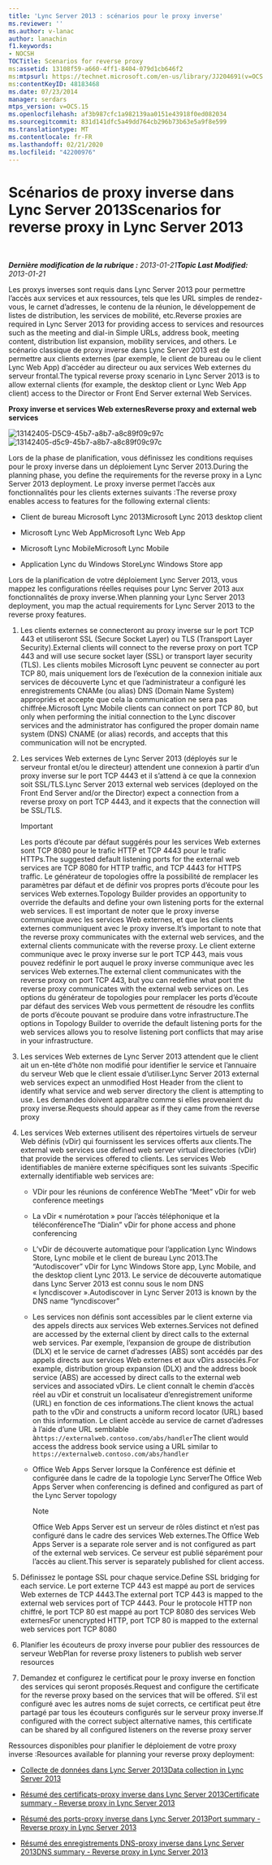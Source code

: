 ```yaml
---
title: 'Lync Server 2013 : scénarios pour le proxy inverse'
ms.reviewer: ''
ms.author: v-lanac
author: lanachin
f1.keywords:
- NOCSH
TOCTitle: Scenarios for reverse proxy
ms:assetid: 13108f59-a660-4ff1-8404-079d1cb646f2
ms:mtpsurl: https://technet.microsoft.com/en-us/library/JJ204691(v=OCS.15)
ms:contentKeyID: 48183468
ms.date: 07/23/2014
manager: serdars
mtps_version: v=OCS.15
ms.openlocfilehash: af3b987cfc1a982139aa0151e43918f0ed082034
ms.sourcegitcommit: 831d141dfc5a49dd764cb296b73b63e5a9f8e599
ms.translationtype: MT
ms.contentlocale: fr-FR
ms.lasthandoff: 02/21/2020
ms.locfileid: "42200976"
---
```

<div data-xmlns="http://www.w3.org/1999/xhtml">

<div class="topic" data-xmlns="http://www.w3.org/1999/xhtml" data-msxsl="urn:schemas-microsoft-com:xslt" data-cs="https://msdn.microsoft.com/">

<div data-asp="https://msdn2.microsoft.com/asp">

# <a name="scenarios-for-reverse-proxy-in-lync-server-2013"></a><span data-ttu-id="b3854-102">Scénarios de proxy inverse dans Lync Server 2013</span><span class="sxs-lookup"><span data-stu-id="b3854-102">Scenarios for reverse proxy in Lync Server 2013</span></span>

</div>

<div id="mainSection">

<div id="mainBody">

<span> </span>

<span data-ttu-id="b3854-103">_**Dernière modification de la rubrique :** 2013-01-21_</span><span class="sxs-lookup"><span data-stu-id="b3854-103">_**Topic Last Modified:** 2013-01-21_</span></span>

<span data-ttu-id="b3854-104">Les proxys inverses sont requis dans Lync Server 2013 pour permettre l’accès aux services et aux ressources, tels que les URL simples de rendez-vous, le carnet d’adresses, le contenu de la réunion, le développement de listes de distribution, les services de mobilité, etc.</span><span class="sxs-lookup"><span data-stu-id="b3854-104">Reverse proxies are required in Lync Server 2013 for providing access to services and resources such as the meeting and dial-in Simple URLs, address book, meeting content, distribution list expansion, mobility services, and others.</span></span> <span data-ttu-id="b3854-105">Le scénario classique de proxy inverse dans Lync Server 2013 est de permettre aux clients externes (par exemple, le client de bureau ou le client Lync Web App) d’accéder au directeur ou aux services Web externes du serveur frontal.</span><span class="sxs-lookup"><span data-stu-id="b3854-105">The typical reverse proxy scenario in Lync Server 2013 is to allow external clients (for example, the desktop client or Lync Web App client) access to the Director or Front End Server external Web Services.</span></span>

<span data-ttu-id="b3854-106">**Proxy inverse et services Web externes**</span><span class="sxs-lookup"><span data-stu-id="b3854-106">**Reverse proxy and external web services**</span></span>

<span data-ttu-id="b3854-107">![13142405-D5C9-45b7-a8b7-a8c89f09c97c](images/JJ204932.13142405-d5c9-45b7-a8b7-a8c89f09c97c(OCS.15).jpg "13142405-D5C9-45b7-a8b7-a8c89f09c97c")</span><span class="sxs-lookup"><span data-stu-id="b3854-107">![13142405-d5c9-45b7-a8b7-a8c89f09c97c](images/JJ204932.13142405-d5c9-45b7-a8b7-a8c89f09c97c(OCS.15).jpg "13142405-d5c9-45b7-a8b7-a8c89f09c97c")</span></span>

<span data-ttu-id="b3854-108">Lors de la phase de planification, vous définissez les conditions requises pour le proxy inverse dans un déploiement Lync Server 2013.</span><span class="sxs-lookup"><span data-stu-id="b3854-108">During the planning phase, you define the requirements for the reverse proxy in a Lync Server 2013 deployment.</span></span> <span data-ttu-id="b3854-109">Le proxy inverse permet l’accès aux fonctionnalités pour les clients externes suivants :</span><span class="sxs-lookup"><span data-stu-id="b3854-109">The reverse proxy enables access to features for the following external clients:</span></span>

  - <span data-ttu-id="b3854-110">Client de bureau Microsoft Lync 2013</span><span class="sxs-lookup"><span data-stu-id="b3854-110">Microsoft Lync 2013 desktop client</span></span>

  - <span data-ttu-id="b3854-111">Microsoft Lync Web App</span><span class="sxs-lookup"><span data-stu-id="b3854-111">Microsoft Lync Web App</span></span>

  - <span data-ttu-id="b3854-112">Microsoft Lync Mobile</span><span class="sxs-lookup"><span data-stu-id="b3854-112">Microsoft Lync Mobile</span></span>

  - <span data-ttu-id="b3854-113">Application Lync du Windows Store</span><span class="sxs-lookup"><span data-stu-id="b3854-113">Lync Windows Store app</span></span>

<span data-ttu-id="b3854-114">Lors de la planification de votre déploiement Lync Server 2013, vous mappez les configurations réelles requises pour Lync Server 2013 aux fonctionnalités de proxy inverse.</span><span class="sxs-lookup"><span data-stu-id="b3854-114">When planning your Lync Server 2013 deployment, you map the actual requirements for Lync Server 2013 to the reverse proxy features.</span></span>

1.  <span data-ttu-id="b3854-115">Les clients externes se connecteront au proxy inverse sur le port TCP 443 et utiliseront SSL (Secure Socket Layer) ou TLS (Transport Layer Security).</span><span class="sxs-lookup"><span data-stu-id="b3854-115">External clients will connect to the reverse proxy on port TCP 443 and will use secure socket layer (SSL) or transport layer security (TLS).</span></span> <span data-ttu-id="b3854-116">Les clients mobiles Microsoft Lync peuvent se connecter au port TCP 80, mais uniquement lors de l’exécution de la connexion initiale aux services de découverte Lync et que l’administrateur a configuré les enregistrements CNAMe (ou alias) DNS (Domain Name System) appropriés et accepte que cela la communication ne sera pas chiffrée.</span><span class="sxs-lookup"><span data-stu-id="b3854-116">Microsoft Lync Mobile clients can connect on port TCP 80, but only when performing the initial connection to the Lync discover services and the administrator has configured the proper domain name system (DNS) CNAME (or alias) records, and accepts that this communication will not be encrypted.</span></span>

2.  <span data-ttu-id="b3854-117">Les services Web externes de Lync Server 2013 (déployés sur le serveur frontal et/ou le directeur) attendent une connexion à partir d’un proxy inverse sur le port TCP 4443 et il s’attend à ce que la connexion soit SSL/TLS.</span><span class="sxs-lookup"><span data-stu-id="b3854-117">Lync Server 2013 external web services (deployed on the Front End Server and/or the Director) expect a connection from a reverse proxy on port TCP 4443, and it expects that the connection will be SSL/TLS.</span></span>
    
    <div>
    

    > [!IMPORTANT]  
    > <span data-ttu-id="b3854-118">Les ports d’écoute par défaut suggérés pour les services Web externes sont TCP 8080 pour le trafic HTTP et TCP 4443 pour le trafic HTTPs.</span><span class="sxs-lookup"><span data-stu-id="b3854-118">The suggested default listening ports for the external web services are TCP 8080 for HTTP traffic, and TCP 4443 for HTTPS traffic.</span></span> <span data-ttu-id="b3854-119">Le générateur de topologies offre la possibilité de remplacer les paramètres par défaut et de définir vos propres ports d’écoute pour les services Web externes.</span><span class="sxs-lookup"><span data-stu-id="b3854-119">Topology Builder provides an opportunity to override the defaults and define your own listening ports for the external web services.</span></span> <span data-ttu-id="b3854-120">Il est important de noter que le proxy inverse communique avec les services Web externes, et que les clients externes communiquent avec le proxy inverse.</span><span class="sxs-lookup"><span data-stu-id="b3854-120">It’s important to note that the reverse proxy communicates with the external web services, and the external clients communicate with the reverse proxy.</span></span> <span data-ttu-id="b3854-121">Le client externe communique avec le proxy inverse sur le port TCP 443, mais vous pouvez redéfinir le port auquel le proxy inverse communique avec les services Web externes.</span><span class="sxs-lookup"><span data-stu-id="b3854-121">The external client communicates with the reverse proxy on port TCP 443, but you can redefine what port the reverse proxy communicates with the external web services on.</span></span> <span data-ttu-id="b3854-122">Les options du générateur de topologies pour remplacer les ports d’écoute par défaut des services Web vous permettent de résoudre les conflits de ports d’écoute pouvant se produire dans votre infrastructure.</span><span class="sxs-lookup"><span data-stu-id="b3854-122">The options in Topology Builder to override the default listening ports for the web services allows you to resolve listening port conflicts that may arise in your infrastructure.</span></span>

    
    </div>

3.  <span data-ttu-id="b3854-123">Les services Web externes de Lync Server 2013 attendent que le client ait un en-tête d’hôte non modifié pour identifier le service et l’annuaire du serveur Web que le client essaie d’utiliser.</span><span class="sxs-lookup"><span data-stu-id="b3854-123">Lync Server 2013 external web services expect an unmodified Host Header from the client to identify what service and web server directory the client is attempting to use.</span></span> <span data-ttu-id="b3854-124">Les demandes doivent apparaître comme si elles provenaient du proxy inverse.</span><span class="sxs-lookup"><span data-stu-id="b3854-124">Requests should appear as if they came from the reverse proxy</span></span>

4.  <span data-ttu-id="b3854-125">Les services Web externes utilisent des répertoires virtuels de serveur Web définis (vDir) qui fournissent les services offerts aux clients.</span><span class="sxs-lookup"><span data-stu-id="b3854-125">The external web services use defined web server virtual directories (vDir) that provide the services offered to clients.</span></span> <span data-ttu-id="b3854-126">Les services Web identifiables de manière externe spécifiques sont les suivants :</span><span class="sxs-lookup"><span data-stu-id="b3854-126">Specific externally identifiable web services are:</span></span>
    
      - <span data-ttu-id="b3854-127">VDir pour les réunions de conférence Web</span><span class="sxs-lookup"><span data-stu-id="b3854-127">The “Meet” vDir for web conference meetings</span></span>
    
      - <span data-ttu-id="b3854-128">La vDir « numérotation » pour l’accès téléphonique et la téléconférence</span><span class="sxs-lookup"><span data-stu-id="b3854-128">The “Dialin” vDir for phone access and phone conferencing</span></span>
    
      - <span data-ttu-id="b3854-129">L’vDir de découverte automatique pour l’application Lync Windows Store, Lync mobile et le client de bureau Lync 2013.</span><span class="sxs-lookup"><span data-stu-id="b3854-129">The “Autodiscover” vDir for Lync Windows Store app, Lync Mobile, and the desktop client Lync 2013.</span></span> <span data-ttu-id="b3854-130">Le service de découverte automatique dans Lync Server 2013 est connu sous le nom DNS « lyncdiscover ».</span><span class="sxs-lookup"><span data-stu-id="b3854-130">Autodiscover in Lync Server 2013 is known by the DNS name “lyncdiscover”</span></span>
    
      - <span data-ttu-id="b3854-131">Les services non définis sont accessibles par le client externe via des appels directs aux services Web externes.</span><span class="sxs-lookup"><span data-stu-id="b3854-131">Services not defined are accessed by the external client by direct calls to the external web services.</span></span> <span data-ttu-id="b3854-132">Par exemple, l’expansion de groupe de distribution (DLX) et le service de carnet d’adresses (ABS) sont accédés par des appels directs aux services Web externes et aux vDirs associés.</span><span class="sxs-lookup"><span data-stu-id="b3854-132">For example, distribution group expansion (DLX) and the address book service (ABS) are accessed by direct calls to the external web services and associated vDirs.</span></span> <span data-ttu-id="b3854-133">Le client connaît le chemin d’accès réel au vDir et construit un localisateur d’enregistrement uniforme (URL) en fonction de ces informations.</span><span class="sxs-lookup"><span data-stu-id="b3854-133">The client knows the actual path to the vDir and constructs a uniform record locator (URL) based on this information.</span></span> <span data-ttu-id="b3854-134">Le client accède au service de carnet d’adresses à l’aide d’une URL semblable à`https://externalweb.contoso.com/abs/handler`</span><span class="sxs-lookup"><span data-stu-id="b3854-134">The client would access the address book service using a URL similar to `https://externalweb.contoso.com/abs/handler`</span></span>
    
      - <span data-ttu-id="b3854-135">Office Web Apps Server lorsque la Conférence est définie et configurée dans le cadre de la topologie Lync Server</span><span class="sxs-lookup"><span data-stu-id="b3854-135">The Office Web Apps Server when conferencing is defined and configured as part of the Lync Server topology</span></span>
        
        <div>
        

        > [!NOTE]  
        > <span data-ttu-id="b3854-136">Office Web Apps Server est un serveur de rôles distinct et n’est pas configuré dans le cadre des services Web externes.</span><span class="sxs-lookup"><span data-stu-id="b3854-136">The Office Web Apps Server is a separate role server and is not configured as part of the external web services.</span></span> <span data-ttu-id="b3854-137">Ce serveur est publié séparément pour l’accès au client.</span><span class="sxs-lookup"><span data-stu-id="b3854-137">This server is separately published for client access.</span></span>

        
        </div>

5.  <span data-ttu-id="b3854-138">Définissez le pontage SSL pour chaque service.</span><span class="sxs-lookup"><span data-stu-id="b3854-138">Define SSL bridging for each service.</span></span> <span data-ttu-id="b3854-139">Le port externe TCP 443 est mappé au port de services Web externes de TCP 4443.</span><span class="sxs-lookup"><span data-stu-id="b3854-139">The external port TCP 443 is mapped to the external web services port of TCP 4443.</span></span> <span data-ttu-id="b3854-140">Pour le protocole HTTP non chiffré, le port TCP 80 est mappé au port TCP 8080 des services Web externes</span><span class="sxs-lookup"><span data-stu-id="b3854-140">For unencrypted HTTP, port TCP 80 is mapped to the external web services port TCP 8080</span></span>

6.  <span data-ttu-id="b3854-141">Planifier les écouteurs de proxy inverse pour publier des ressources de serveur Web</span><span class="sxs-lookup"><span data-stu-id="b3854-141">Plan for reverse proxy listeners to publish web server resources</span></span>

7.  <span data-ttu-id="b3854-142">Demandez et configurez le certificat pour le proxy inverse en fonction des services qui seront proposés.</span><span class="sxs-lookup"><span data-stu-id="b3854-142">Request and configure the certificate for the reverse proxy based on the services that will be offered.</span></span> <span data-ttu-id="b3854-143">S’il est configuré avec les autres noms de sujet corrects, ce certificat peut être partagé par tous les écouteurs configurés sur le serveur proxy inverse.</span><span class="sxs-lookup"><span data-stu-id="b3854-143">If configured with the correct subject alternative names, this certificate can be shared by all configured listeners on the reverse proxy server</span></span>

<span data-ttu-id="b3854-144">Ressources disponibles pour planifier le déploiement de votre proxy inverse :</span><span class="sxs-lookup"><span data-stu-id="b3854-144">Resources available for planning your reverse proxy deployment:</span></span>

  - [<span data-ttu-id="b3854-145">Collecte de données dans Lync Server 2013</span><span class="sxs-lookup"><span data-stu-id="b3854-145">Data collection in Lync Server 2013</span></span>](lync-server-2013-data-collection.md)

  - [<span data-ttu-id="b3854-146">Résumé des certificats-proxy inverse dans Lync Server 2013</span><span class="sxs-lookup"><span data-stu-id="b3854-146">Certificate summary - Reverse proxy in Lync Server 2013</span></span>](lync-server-2013-certificate-summary-reverse-proxy.md)

  - [<span data-ttu-id="b3854-147">Résumé des ports-proxy inverse dans Lync Server 2013</span><span class="sxs-lookup"><span data-stu-id="b3854-147">Port summary - Reverse proxy in Lync Server 2013</span></span>](lync-server-2013-port-summary-reverse-proxy.md)

  - [<span data-ttu-id="b3854-148">Résumé des enregistrements DNS-proxy inverse dans Lync Server 2013</span><span class="sxs-lookup"><span data-stu-id="b3854-148">DNS summary - Reverse proxy in Lync Server 2013</span></span>](lync-server-2013-dns-summary-reverse-proxy.md)

</div>

<span> </span>

</div>

</div>

</div>

